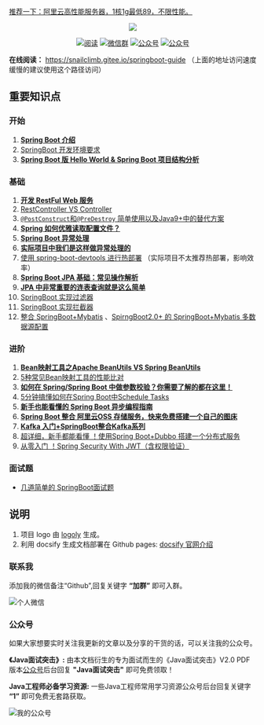 [推荐一下：阿里云高性能服务器，1核1g最低89，不限性能。](https://www.aliyun.com/minisite/goods?userCode=hf47liqn)

<p align="center">
<a href="https://github.com/Snailclimb/springboot-guide" target="_blank">
	<img src="https://my-blog-to-use.oss-cn-beijing.aliyuncs.com/2019-7/spring-boot-guide.png" width=""/>
</a>
</p>

<p align="center">
  <a href="https://snailclimb.gitee.io/springboot-guide "><img src="https://img.shields.io/badge/阅读-read-brightgreen.svg" alt="阅读"></a>
  <a href="#联系我"><img src="https://img.shields.io/badge/chat-微信群-blue.svg" alt="微信群"></a>
  <a href="#公众号"><img src="https://img.shields.io/badge/%E5%85%AC%E4%BC%97%E5%8F%B7-JavaGuide-lightgrey.svg" alt="公众号"></a>
  <a href="#公众号"><img src="https://img.shields.io/badge/PDF-Java面试突击-important.svg" alt="公众号"></a>
</p>

**在线阅读：** https://snailclimb.gitee.io/springboot-guide （上面的地址访问速度缓慢的建议使用这个路径访问）

## 重要知识点

### 开始

1. **[Spring Boot 介绍](./docs/start/springboot-introduction.md)**
2. [SpringBoot 开发环境要求](./docs/start/springboot-system-requirements.md)
3. **[Spring Boot 版 Hello World & Spring Boot 项目结构分析](./docs/start/springboot-hello-world.md)**

### 基础

1. **[开发 RestFul Web 服务](./docs/basis/sringboot-restful-web-service.md)**
2. [RestController VS Controller](./docs/basis/RestControllerVSController.md)
3. [`@PostConstruct`和`@PreDestroy` 简单使用以及Java9+中的替代方案](./docs/basis/@PostConstruct与@PreDestroy.md) 
4. **[Spring 如何优雅读取配置文件？](./docs/basis/read-config-properties.md)** 
5. **[Spring Boot 异常处理](./docs/advanced/springboot-handle-exception.md)**
6. **[实际项目中我们是这样做异常处理的](./docs/advanced/springboot-handle-exception-plus.md)**
7. [使用 spring-boot-devtools 进行热部署](./docs/basis/spring-boot-devtools.md) （实际项目不太推荐热部署，影响效率）
8. **[ Spring Boot JPA 基础：常见操作解析](./docs/basis/springboot-jpa.md)**
9. **[JPA 中非常重要的连表查询就是这么简单](./docs/basis/springboot-jpa-lianbiao.md)**
10. [SpringBoot 实现过滤器](./docs/basis/springboot-filter.md)
11. [SpringBoot 实现拦截器](./docs/basis/springboot-interceptor.md)
12. [整合 SpringBoot+Mybatis](./docs/basis/springboot-mybatis.md) 、[SpirngBoot2.0+ 的 SpringBoot+Mybatis 多数据源配置](./docs/basis/springboot-mybatis-mutipledatasource.md)

### 进阶

1. **[Bean映射工具之Apache BeanUtils VS Spring BeanUtils](./docs/advanced/Apache-BeanUtils-VS-SpringBean-Utils.md)**
2. [5种常见Bean映射工具的性能比对](./docs/advanced/Performance-of-Java-Mapping-Frameworks.md)
3. **[如何在 Spring/Spring Boot 中做参数校验？你需要了解的都在这里！](./docs/advanced/spring-bean-validation.md)**
4. [5分钟搞懂如何在Spring Boot中Schedule Tasks](./docs/advanced/SpringBoot-ScheduleTasks.md) 
5. **[新手也能看懂的 Spring Boot 异步编程指南](./docs/advanced/springboot-async.md)**
6. **[Spring Boot 整合 阿里云OSS 存储服务，快来免费搭建一个自己的图床](https://github.com/Snailclimb/springboot-aliyun-oss)** 
7. **[Kafka 入门+SpringBoot整合Kafka系列](https://github.com/Snailclimb/springboot-kafka)**
8. [超详细，新手都能看懂 ！使用Spring Boot+Dubbo 搭建一个分布式服务](./docs/advanced/springboot-dubbo.md)
9. [从零入门 ！Spring Security With JWT（含权限验证）](https://github.com/Snailclimb/spring-security-jwt-guide)

### 面试题

- [几道简单的 SpringBoot面试题](./docs/interview/springboot-questions.md)

## 说明

1. 项目 logo 由 [logoly](https://logoly.pro/#/) 生成。
2. 利用 docsify 生成文档部署在 Github pages: [docsify 官网介绍](https://docsify.js.org/#/)

### 联系我

添加我的微信备注“Github”,回复关键字 **“加群”** 即可入群。

![个人微信](https://my-blog-to-use.oss-cn-beijing.aliyuncs.com/2019-7/wechat3.jpeg)

### 公众号

如果大家想要实时关注我更新的文章以及分享的干货的话，可以关注我的公众号。

**《Java面试突击》:** 由本文档衍生的专为面试而生的《Java面试突击》V2.0 PDF 版本[公众号](#公众号)后台回复 **"Java面试突击"** 即可免费领取！

**Java工程师必备学习资源:** 一些Java工程师常用学习资源公众号后台回复关键字 **“1”** 即可免费无套路获取。   

![我的公众号](https://my-blog-to-use.oss-cn-beijing.aliyuncs.com/2019-6/167598cd2e17b8ec.png)
